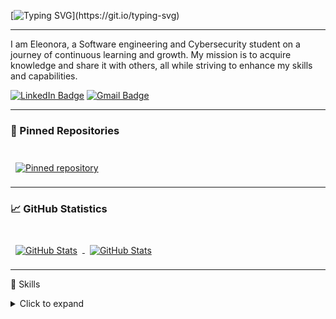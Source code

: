 [![Typing SVG](https://readme-typing-svg.demolab.com?font=Fira+Code&size=24&pause=2000&vCenter=true&random=true&width=1200&height=50&separator=%3D&lines=Hi+there+%F0%9F%91%8B%3DCode.+Repeat.+Practice.%3DPlays+the+Hungarian+Rhapsody+No.+2+faster+than+your+code+compiles...%3DWake+up%2C+Samurai!+We+have+a+codebase+to+burn!%3DERROR%3A+johnny-silverhand.exe+not+found%3D%2Fgamemode+creative%3DHello+World;+Repeat+until+perfect%3D404%3A+Clean+Code+Not+Found%3DWhy+do+Java+developers+wear+glasses%3F+Because+they+don%E2%80%99t+C%23.%3DUndefined+behavior+is+the+most+defined+thing+in+C%2B%2B%3DIn+C%2B%2B%2C+you+don%E2%80%99t+make+mistakes%2C+you+just+create+features%3DWrite+once%2C+debug+everywhere%3Dpublic+static+void+main(String%5B%5D+args)%3DIndentationError%3A+You+just+ruined+everything%3Ddef+easter_egg()%3A+print(%22%F0%9F%90%A3+Found+it!%22)%3Dwhile(sleep+%3C+8)%3A+keep_coding()%3D%3CBlue+Portal%3E+%3COrange+Portal%3E%3DHey+Vsauce!+Michael+here.+Your+code+is+great...+or+is+it%3F%3DDid+you+know+that+if+you+debugged+forever%2C+you+would+never+run+out+of+bugs%3F%3Dthrow+new+Exception(%22CakeNotFoundException%22);%3Dgit+commit+-m+%22Fixed+all+the+things%22+(Spoiler%3A+You+didn%E2%80%99t)%3D404%3A+Job+not+found%3Dsudo+apt-get+install+motivation+(Error%3A+Package+not+found)%3D%2F%2F+I+swear+I+wrote+this%3DYour+account+has+been+hacked!+Send+me+your+password+for+verification%3DGreetings%2C+I+am+a+Nigerian+GitHub+maintainer+with+%2410+million+in+uncommitted+code%3DCopilot+writes+your+code%2C+but+also+judges+you+silently%3DRunning+out+of+space%3F+Remove+the+French+language+pack%3A++sudo+rm+-fr+.%2F*%3DWhat+if+your+webcam+is+on+right+now...+but+the+indicator+light+isn%E2%80%99t%3F%3DHey+Vsauce%2C+how+do+you+know+your+memories+are+real%3F%3DYour+digital+footprint+is+everywhere%3DHey%2C+Vsauce!+Your+home+security+is+great...+or+is+it%3F)](https://git.io/typing-svg)

---

I am Eleonora, a Software engineering and Cybersecurity student on a journey of continuous learning and growth. My mission is to acquire knowledge and share it with others, all while striving to enhance my skills and capabilities.

[![LinkedIn Badge](https://img.shields.io/badge/LinkedIn-0077B5?style=for-the-badge&logo=linkedin&logoColor=white)](https://linkedin.com/in/eleonora-virych-a07505247)
[![Gmail Badge](https://img.shields.io/badge/Gmail-D14836?style=for-the-badge&logo=gmail&logoColor=white)](mailto:virichelia@gmail.com)

---

### 📌 Pinned Repositories

<br>

<a href="https://github.com/B4SEE/JavaGameEngine">
  <img align="center" style="margin:0.5rem" src="https://github-readme-stats.vercel.app/api/pin/?username=B4SEE&repo=JavaGameEngine&title_color=EEEEEE&text_color=EEEEEE&icon_color=76ABAE&bg_color=222831" alt="Pinned repository" />
</a>

<br>

---

### 📈 GitHub Statistics

<br>

<a href="https://github.com/B4SEE">
  <img align="center" style="margin:0.5rem" src="https://github-readme-stats.vercel.app/api?username=B4SEE&show_icons=true&line_height=27&count_private=true&title_color=EEEEEE&text_color=EEEEEE&icon_color=76ABAE&bg_color=222831" alt="GitHub Stats" />
</a>

<a href="https://github.com/B4SEE">
  <img align="center" style="margin:0.5rem" src="https://github-readme-stats.vercel.app/api/top-langs/?username=B4SEE&hide=html,css&title_color=EEEEEE&text_color=EEEEEE&icon_color=76ABAE&bg_color=222831" alt="GitHub Stats" />
</a>

<br>

---

💼 Skills

<details><summary>Click to expand</summary>
&nbsp;

![Python Badge](https://img.shields.io/badge/Python-3776AB?style=for-the-badge&logo=python&logoColor=white)
![Java Badge](https://img.shields.io/badge/Java-ED8B00?style=for-the-badge&logo=openjdk&logoColor=white)

![Javascript Badge](https://img.shields.io/badge/JavaScript-F7DF1E?style=for-the-badge&logo=javascript&logoColor=black)
![Html Badge](https://img.shields.io/badge/HTML-239120?style=for-the-badge&logo=html5&logoColor=white)
![Css Badge](https://img.shields.io/badge/CSS-239120?&style=for-the-badge&logo=css3&logoColor=white)
![Php Badge](https://img.shields.io/badge/PHP-777BB4?style=for-the-badge&logo=php&logoColor=white)

![Sql Badge](https://img.shields.io/badge/PostgreSQL-316192?style=for-the-badge&logo=postgresql&logoColor=white)

![Intellij IDEA Badge](https://img.shields.io/badge/IntelliJ_IDEA-000000.svg?style=for-the-badge&logo=intellij-idea&logoColor=white)
![Pycharm Badge](https://img.shields.io/badge/PyCharm-000000.svg?&style=for-the-badge&logo=PyCharm&logoColor=white)
![Visual studio code Badge](https://img.shields.io/badge/Visual_Studio_Code-0078D4?style=for-the-badge&logo=visual%20studio%20code&logoColor=white)

  
</details>

<!--
**B4SEE/B4SEE** is a ✨ _special_ ✨ repository because its `README.md` (this file) appears on your GitHub profile.

Here are some ideas to get you started:

- 🔭 I’m currently working on ...
- 🌱 I’m currently learning ...
- 👯 I’m looking to collaborate on ...
- 🤔 I’m looking for help with ...
- 💬 Ask me about ...
- 📫 How to reach me: ...
- 😄 Pronouns: ...
- ⚡ Fun fact: ...
-->
